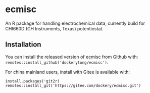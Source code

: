 
# ecmisc

<!-- badges: start -->
<!-- badges: end -->

An R package for handling electrochemical data, currently build for CHI660D (CH Instruments, Texas) potentiostat.

## Installation

You can install the released version of ecmisc from Github with: `remotes::install_github('dockerytong/ecmisc')`.

For china mainland users, install with Gitee is available with:

```
install.packages('git2r)
remotes::install_git('https://gitee.com/dockery/ecmisc.git')
```




